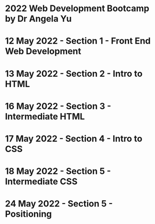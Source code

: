 # 2022 Web Development Bootcamp by Dr Angela Yu
# 12 May 2022 - Section 1 - Front End Web Development
# 13 May 2022 - Section 2 - Intro to HTML
# 16 May 2022 - Section 3 - Intermediate HTML
# 17 May 2022 - Section 4 - Intro to CSS
# 18 May 2022 - Section 5 - Intermediate CSS
# 24 May 2022 - Section 5 - Positioning